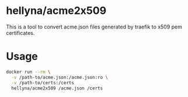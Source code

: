 # hellyna/acme2x509

This is a tool to convert acme.json files generated by traefik to x509 pem certificates.

# Usage

```bash
docker run --rm \
  -v /path-to/acme.json:/acme.json:ro \
  -v /path-to/certs:/certs
  hellyna/acme2x509 /acme.json /certs
```
